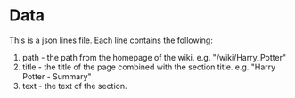 # Data

This is a json lines file. Each line contains the following:
1. path - the path from the homepage of the wiki. e.g. "/wiki/Harry_Potter"
2. title - the title of the page combined with the section title. e.g. "Harry Potter - Summary"
3. text - the text of the section.
